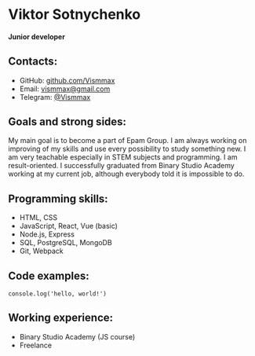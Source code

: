 # Viktor Sotnychenko
#### Junior developer

## Contacts:
- GitHub: [github.com/Vismmax](https://github.com/Vismmax "github.com/Vismmax")
- Email: vismmax@gmail.com
- Telegram: [@Vismmax](https://t.me/vismmax "@Vismmax")

## Goals and strong sides:
My main goal is to become a part of Epam Group. I am always working on improving of my skills and use every possibility to study something new. I am very teachable especially in STEM subjects and programming. I am result-oriented. I successfully graduated from Binary Studio Academy working at my current job, although everybody told it is impossible to do.

## Programming skills:
- HTML, CSS
- JavaScript, React, Vue (basic)
- Node.js, Express
- SQL, PostgreSQL, MongoDB
- Git, Webpack

## Code examples:
`console.log('hello, world!')`

## Working experience:
- Binary Studio Academy (JS course)
- Freelance
